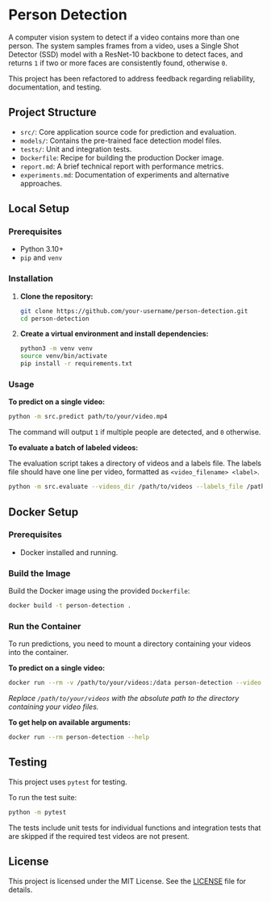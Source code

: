 # Person Detection

A computer vision system to detect if a video contains more than one person. The system samples frames from a video, uses a Single Shot Detector (SSD) model with a ResNet-10 backbone to detect faces, and returns `1` if two or more faces are consistently found, otherwise `0`.

This project has been refactored to address feedback regarding reliability, documentation, and testing.

## Project Structure

*   `src/`: Core application source code for prediction and evaluation.
*   `models/`: Contains the pre-trained face detection model files.
*   `tests/`: Unit and integration tests.
*   `Dockerfile`: Recipe for building the production Docker image.
*   `report.md`: A brief technical report with performance metrics.
*   `experiments.md`: Documentation of experiments and alternative approaches.

## Local Setup

### Prerequisites

*   Python 3.10+
*   `pip` and `venv`

### Installation

1.  **Clone the repository:**
    ```bash
    git clone https://github.com/your-username/person-detection.git
    cd person-detection
    ```

2.  **Create a virtual environment and install dependencies:**
    ```bash
    python3 -m venv venv
    source venv/bin/activate
    pip install -r requirements.txt
    ```

### Usage

**To predict on a single video:**

```bash
python -m src.predict path/to/your/video.mp4
```
The command will output `1` if multiple people are detected, and `0` otherwise.

**To evaluate a batch of labeled videos:**

The evaluation script takes a directory of videos and a labels file. The labels file should have one line per video, formatted as `<video_filename> <label>`.

```bash
python -m src.evaluate --videos_dir /path/to/videos --labels_file /path/to/labels.txt
```

## Docker Setup

### Prerequisites

*   Docker installed and running.

### Build the Image

Build the Docker image using the provided `Dockerfile`:

```bash
docker build -t person-detection .
```

### Run the Container

To run predictions, you need to mount a directory containing your videos into the container.

**To predict on a single video:**

```bash
docker run --rm -v /path/to/your/videos:/data person-detection --video /data/video.mp4
```
*Replace `/path/to/your/videos` with the absolute path to the directory containing your video files.*

**To get help on available arguments:**

```bash
docker run --rm person-detection --help
```

## Testing

This project uses `pytest` for testing.

To run the test suite:

```bash
python -m pytest
```
The tests include unit tests for individual functions and integration tests that are skipped if the required test videos are not present.

## License

This project is licensed under the MIT License. See the [LICENSE](LICENSE) file for details.